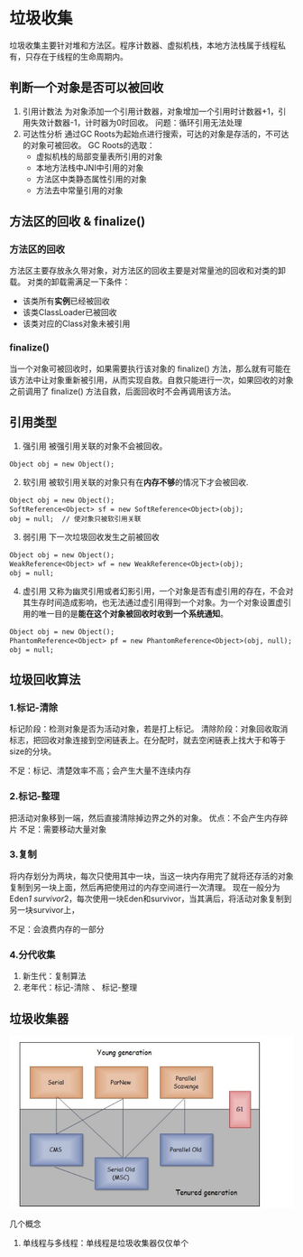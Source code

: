 # 垃圾收集

垃圾收集主要针对堆和方法区。程序计数器、虚拟机栈，本地方法栈属于线程私有，只存在于线程的生命周期内。

## 判断一个对象是否可以被回收
1. 引用计数法
    为对象添加一个引用计数器，对象增加一个引用时计数器+1，引用失效计数器-1，计时器为0时回收。
    问题：循环引用无法处理
2. 可达性分析
    通过GC Roots为起始点进行搜索，可达的对象是存活的，不可达的对象可被回收。
    GC Roots的选取：
    * 虚拟机栈的局部变量表所引用的对象
    * 本地方法栈中JNI中引用的对象
    * 方法区中类静态属性引用的对象
    * 方法去中常量引用的对象

## 方法区的回收 & finalize()

### 方法区的回收
方法区主要存放永久带对象，对方法区的回收主要是对常量池的回收和对类的卸载。
对类的卸载需满足一下条件：
* 该类所有**实例**已经被回收
* 该类ClassLoader已被回收
* 该类对应的Class对象未被引用

### finalize()

当一个对象可被回收时，如果需要执行该对象的 finalize() 方法，那么就有可能在该方法中让对象重新被引用，从而实现自救。自救只能进行一次，如果回收的对象之前调用了 finalize() 方法自救，后面回收时不会再调用该方法。

## 引用类型
1. 强引用
    被强引用关联的对象不会被回收。
```
Object obj = new Object();
```
2. 软引用
    被软引用关联的对象只有在**内存不够**的情况下才会被回收.
```
Object obj = new Object();
SoftReference<Object> sf = new SoftReference<Object>(obj);
obj = null;  // 使对象只被软引用关联
```
3. 弱引用
    下一次垃圾回收发生之前被回收
```
Object obj = new Object();
WeakReference<Object> wf = new WeakReference<Object>(obj);
obj = null;
```
4. 虚引用
    又称为幽灵引用或者幻影引用，一个对象是否有虚引用的存在，不会对其生存时间造成影响，也无法通过虚引用得到一个对象。为一个对象设置虚引用的唯一目的是**能在这个对象被回收时收到一个系统通知**。
```
Object obj = new Object();
PhantomReference<Object> pf = new PhantomReference<Object>(obj, null);
obj = null;
```

## 垃圾回收算法

### 1.标记-清除
标记阶段：检测对象是否为活动对象，若是打上标记。
清除阶段：对象回收取消标志，把回收对象连接到空闲链表上。在分配时，就去空闲链表上找大于和等于size的分块。

不足：标记、清楚效率不高；会产生大量不连续内存

### 2.标记-整理
把活动对象移到一端，然后直接清除掉边界之外的对象。
优点：不会产生内存碎片
不足：需要移动大量对象

### 3.复制
将内存划分为两块，每次只使用其中一块，当这一块内存用完了就将还存活的对象复制到另一块上面，然后再把使用过的内存空间进行一次清理。
现在一般分为 Eden*1 survivor*2，每次使用一块Eden和survivor，当其满后，将活动对象复制到另一块survivor上，

不足：会浪费内存的一部分

### 4.分代收集
1. 新生代：复制算法
2. 老年代：标记-清除 、 标记-整理

## 垃圾收集器
![title](https://raw.githubusercontent.com/pallcard/noteImg/master/noteImg/2020/03/17/1584424066613-1584424066701.png)

几个概念
1. 单线程与多线程：单线程是垃圾收集器仅仅单个


